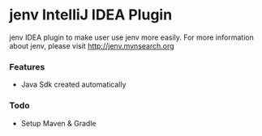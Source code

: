 jenv IntelliJ IDEA Plugin
====================================================
jenv IDEA plugin to make user use jenv more easily.
For more information about jenv, please visit http://jenv.mvnsearch.org

### Features

* Java Sdk created automatically

### Todo

* Setup Maven & Gradle
